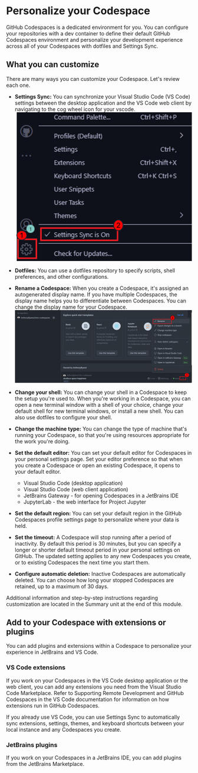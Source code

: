 # Personalize your Codespace

GitHub Codespaces is a dedicated environment for you. You can configure your repositories with a dev container to define their default GitHub Codespaces environment and personalize your development experience across all of your Codespaces with dotfiles and Settings Sync.

## What you can customize

There are many ways you can customize your Codespace. Let's review each one.

- **Settings Sync:** You can synchronize your Visual Studio Code (VS Code) settings between the desktop application and the VS Code web client by navigating to the cog wheel icon for your vscode.
![Sync Vscode Settings](assets\sync-vscode_setting.png)

- **Dotfiles:** You can use a dotfiles repository to specify scripts, shell preferences, and other configurations.
- **Rename a Codespace:** When you create a Codespace, it's assigned an autogenerated display name. If you have multiple Codespaces, the display name helps you to differentiate between Codespaces. You can change the display name for your Codespace.
![Re-name Codespaces](assets\re-name-codespaces.png)

- **Change your shell:** You can change your shell in a Codespace to keep the setup you're used to. When you're working in a Codespace, you can open a new terminal window with a shell of your choice, change your default shell for new terminal windows, or install a new shell. You can also use dotfiles to configure your shell.
- **Change the machine type:** You can change the type of machine that's running your Codespace, so that you're using resources appropriate for the work you're doing.
- **Set the default editor:** You can set your default editor for Codespaces in your personal settings page. Set your editor preference so that when you create a Codespace or open an existing Codespace, it opens to your default editor.
  - Visual Studio Code (desktop application)
  - Visual Studio Code (web client application)
  - JetBrains Gateway - for opening Codespaces in a JetBrains IDE
  - JupyterLab - the web interface for Project Jupyter
- **Set the default region:** You can set your default region in the GitHub Codespaces profile settings page to personalize where your data is held.
- **Set the timeout:** A Codespace will stop running after a period of inactivity. By default this period is 30 minutes, but you can specify a longer or shorter default timeout period in your personal settings on GitHub. The updated setting applies to any new Codespaces you create, or to existing Codespaces the next time you start them.
- **Configure automatic deletion:** Inactive Codespaces are automatically deleted. You can choose how long your stopped Codespaces are retained, up to a maximum of 30 days.

Additional information and step-by-step instructions regarding customization are located in the Summary unit at the end of this module.

## Add to your Codespace with extensions or plugins

You can add plugins and extensions within a Codespace to personalize your experience in JetBrains and VS Code.

### VS Code extensions

If you work on your Codespaces in the VS Code desktop application or the web client, you can add any extensions you need from the Visual Studio Code Marketplace. Refer to Supporting Remote Development and GitHub Codespaces in the VS Code documentation for information on how extensions run in GitHub Codespaces.

If you already use VS Code, you can use Settings Sync to automatically sync extensions, settings, themes, and keyboard shortcuts between your local instance and any Codespaces you create.

### JetBrains plugins
If you work on your Codespaces in a JetBrains IDE, you can add plugins from the JetBrains Marketplace.
